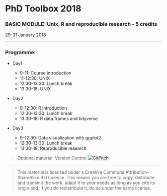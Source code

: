 # PhD Toolbox 2018

### BASIC MODULE: Unix, R and reproducible research - 5 credits

29-31 January 2018

----

### Programme:


   - Day1 
	   - 9-11: 		Course introduction
	   - 11-12:30: 		UNIX
	   - 12:30-13:30: 	Lunch break
	   - 13:30-18: 		UNIX


   -  Day2
	   - 9-12:30: 		R introduction
	   - 12:30-13:30: 	Lunch break
	   - 13:30-18: 		R data.frames and tidyverse


   - Day3
	   - 9-12:30: 		Data visualization with ggplot2
	   - 12:30-13:30: 	Lunch break
	   - 13:30-18: 		Reproducible research
	   
	   
> Optional material: Version Control [![GitPitch](https://gitpitch.com/assets/badge.svg)](https://gitpitch.com/mchiapello/2017_PhD_Toolbox_course/master?grs=github&t=white&p=Presentations%2FDay4%2FversionControl%2F)

----

> This material is licensed under a Creative Commons Attribution-ShareAlike 3.0 License. This means you are free to copy, distribute and transmit the work, adapt it to your needs as long as you cite its origin and, if you do redistribute it, do so under the same license.
